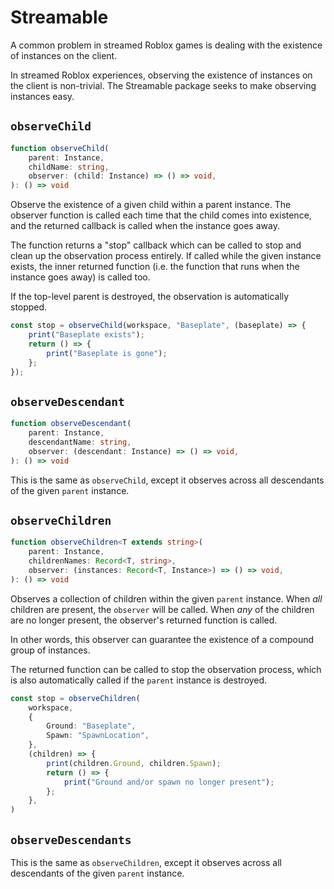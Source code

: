 # Streamable

A common problem in streamed Roblox games is dealing with the existence of instances on the client. 

In streamed Roblox experiences, observing the existence of instances on the client is non-trivial. The Streamable package seeks to make observing instances easy.

## `observeChild`
```ts
function observeChild(
	parent: Instance,
	childName: string,
	observer: (child: Instance) => () => void,
): () => void
```
Observe the existence of a given child within a parent instance. The observer function is called each time that the child comes into existence, and the returned callback is called when the instance goes away.

The function returns a "stop" callback which can be called to stop and clean up the observation process entirely. If called while the given instance exists, the inner returned function (i.e. the function that runs when the instance goes away) is called too.

If the top-level parent is destroyed, the observation is automatically stopped.
```ts
const stop = observeChild(workspace, "Baseplate", (baseplate) => {
	print("Baseplate exists");
	return () => {
		print("Baseplate is gone");
	};
});
```

## `observeDescendant`
```ts
function observeDescendant(
	parent: Instance,
	descendantName: string,
	observer: (descendant: Instance) => () => void,
): () => void
```
This is the same as `observeChild`, except it observes across all descendants of the given `parent` instance.

## `observeChildren`
```ts
function observeChildren<T extends string>(
	parent: Instance,
	childrenNames: Record<T, string>,
	observer: (instances: Record<T, Instance>) => () => void,
): () => void
```
Observes a collection of children within the given `parent` instance. When _all_ children are present, the `observer` will be called. When _any_ of the children are no longer present, the observer's returned function is called.

In other words, this observer can guarantee the existence of a compound group of instances.

The returned function can be called to stop the observation process, which is also automatically called if the `parent` instance is destroyed.

```ts
const stop = observeChildren(
	workspace,
	{
		Ground: "Baseplate",
		Spawn: "SpawnLocation",
	},
	(children) => {
		print(children.Ground, children.Spawn);
		return () => {
			print("Ground and/or spawn no longer present");
		};
	},
)
```

## `observeDescendants`
This is the same as `observeChildren`, except it observes across all descendants of the given `parent` instance.

